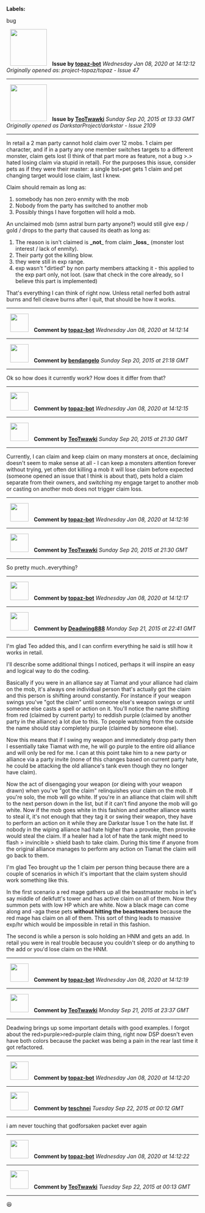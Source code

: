 **Labels:**

bug



<a href="https://github.com/topaz-bot"><img src="https://avatars3.githubusercontent.com/u/59651103?v=4" width="96" height="96" hspace="10"></img></a> **Issue by [topaz-bot](https://github.com/topaz-bot)**
_Wednesday Jan 08, 2020 at 14:12:12_
_Originally opened as: project-topaz/topaz - Issue 47_

----

<a href="https://github.com/TeoTwawki"><img src="https://avatars0.githubusercontent.com/u/6871475?v=4"  width="96" height="96" hspace="10"></img></a> **Issue by [TeoTwawki](https://github.com/TeoTwawki)**
_Sunday Sep 20, 2015 at 13:33 GMT_
_Originally opened as DarkstarProject/darkstar - Issue 2109_

----

In retail a 2 man party cannot hold claim over 12 mobs. 1 claim per character, and if in a party any one member switches targets to a different monster, claim gets lost (I think of that part more as feature, not a bug >.> hated losing claim via stupid in retail). For the purposes this issue, consider pets as if they were their master: a single bst+pet gets 1 claim and pet changing target would lose claim, last I knew.

Claim should remain as long as:
1) somebody has non zero enmity with the mob
2) Nobody from the party has switched to another mob
3) Possibly things I have forgotten will hold a mob.

An unclaimed mob (smn astral burn party anyone?) would still give exp / gold / drops to the party that caused its death as long as: 
1) The reason is isn't claimed is **_not**_ from claim **_loss**_ (monster lost interest / lack of enmity).
2) Their party got the killing blow.
3) they were still in exp range. 
4) exp wasn't "dirtied" by non party members attacking it - this applied to the exp part only, not loot. (saw that check in the core already, so I believe this part is implemented)

That's everything I can think of right now. Unless retail nerfed both astral burns and fell cleave burns after I quit, that should be how it works.




----
<a href="https://github.com/topaz-bot"><img src="https://avatars3.githubusercontent.com/u/59651103?v=4" width="48" height="48" hspace="10"></img></a> **Comment by [topaz-bot](https://github.com/topaz-bot)**
_Wednesday Jan 08, 2020 at 14:12:14_

----

<a href="https://github.com/bendangelo"><img src="https://avatars3.githubusercontent.com/u/674090?v=4"  width="48" height="48" hspace="10"></img></a> **Comment by [bendangelo](https://github.com/bendangelo)**
_Sunday Sep 20, 2015 at 21:18 GMT_

----

Ok so how does it currently work? How does it differ from that?




----
<a href="https://github.com/topaz-bot"><img src="https://avatars3.githubusercontent.com/u/59651103?v=4" width="48" height="48" hspace="10"></img></a> **Comment by [topaz-bot](https://github.com/topaz-bot)**
_Wednesday Jan 08, 2020 at 14:12:15_

----

<a href="https://github.com/TeoTwawki"><img src="https://avatars0.githubusercontent.com/u/6871475?v=4"  width="48" height="48" hspace="10"></img></a> **Comment by [TeoTwawki](https://github.com/TeoTwawki)**
_Sunday Sep 20, 2015 at 21:30 GMT_

----

Currently, I can claim and keep claim on many monsters at once, declaiming doesn't seem to make sense at all - I can keep a monsters attention forever without trying, yet often dot killing a mob it will lose claim before expected (someone opened an issue that I think is about that), pets hold a claim separate from their owners, and switching my engage target to another mob or casting on another mob does not trigger claim loss.




----
<a href="https://github.com/topaz-bot"><img src="https://avatars3.githubusercontent.com/u/59651103?v=4" width="48" height="48" hspace="10"></img></a> **Comment by [topaz-bot](https://github.com/topaz-bot)**
_Wednesday Jan 08, 2020 at 14:12:16_

----

<a href="https://github.com/TeoTwawki"><img src="https://avatars0.githubusercontent.com/u/6871475?v=4"  width="48" height="48" hspace="10"></img></a> **Comment by [TeoTwawki](https://github.com/TeoTwawki)**
_Sunday Sep 20, 2015 at 21:30 GMT_

----

So pretty much..everything?




----
<a href="https://github.com/topaz-bot"><img src="https://avatars3.githubusercontent.com/u/59651103?v=4" width="48" height="48" hspace="10"></img></a> **Comment by [topaz-bot](https://github.com/topaz-bot)**
_Wednesday Jan 08, 2020 at 14:12:17_

----

<a href="https://github.com/Deadwing888"><img src="https://avatars0.githubusercontent.com/u/12477635?v=4"  width="48" height="48" hspace="10"></img></a> **Comment by [Deadwing888](https://github.com/Deadwing888)**
_Monday Sep 21, 2015 at 22:41 GMT_

----

I'm glad Teo added this, and I can confirm everything he said is still how it works in retail.

I'll describe some additional things I noticed, perhaps it will inspire an easy and logical way to do the coding. 

Basically if you were in an alliance say at Tiamat and your alliance had claim on the mob, it's always one individual person that's actually got the claim and this person is shifting around constantly. For instance if your weapon swings you've "got the claim" until someone else's weapon swings or until someone else casts a spell or action on it. You'll notice the name shifting from red (claimed by current party) to reddish purple (claimed by another party in the alliance) a lot due to this. To people watching from the outside the name should stay completely purple (claimed by someone else).

Now this means that if I swing my weapon and immediately drop party then I essentially take Tiamat with me, he will go purple to the entire old alliance and will only be red for me. I can at this point take him to a new party or alliance via a party invite (none of this changes based on current party hate, he could be attacking the old alliance's tank even though they no longer have claim).

Now the act of disengaging your weapon (or dieing with your weapon drawn) when you've "got the claim" relinquishes your claim on the mob. If you're solo, the mob will go white. If you're in an alliance that claim will shift to the next person down in the list, but if it can't find anyone the mob will go white. Now if the mob goes white in this fashion and another alliance wants to steal it, it's not enough that they tag it or swing their weapon, they have to perform an action on it while they are Darkstar Issue 1 on the hate list. If nobody in the wiping alliance had hate higher than a provoke, then provoke would steal the claim. If a healer had a lot of hate the tank might need to flash > invincible > shield bash to take claim. During this time if anyone from the original alliance manages to perform any action on Tiamat the claim will go back to them.

I'm glad Teo brought up the 1 claim per person thing because there are a couple of scenarios in which it's important that the claim system should work something like this. 

In the first scenario a red mage gathers up all the beastmaster mobs in let's say middle of delkfutt's tower and has active claim on all of them. Now they summon pets with low HP which are white. Now a black mage can come along and -aga these pets **without hitting the beastmasters** because the red mage has claim on all of them. This sort of thing leads to massive exp/hr which would be impossible in retail in this fashion.

The second is while a person is solo holding an HNM and gets an add. In retail you were in real trouble because you couldn't sleep or do anything to the add or you'd lose claim on the HNM.




----
<a href="https://github.com/topaz-bot"><img src="https://avatars3.githubusercontent.com/u/59651103?v=4" width="48" height="48" hspace="10"></img></a> **Comment by [topaz-bot](https://github.com/topaz-bot)**
_Wednesday Jan 08, 2020 at 14:12:19_

----

<a href="https://github.com/TeoTwawki"><img src="https://avatars0.githubusercontent.com/u/6871475?v=4"  width="48" height="48" hspace="10"></img></a> **Comment by [TeoTwawki](https://github.com/TeoTwawki)**
_Monday Sep 21, 2015 at 23:37 GMT_

----

Deadwing brings up some important details with good examples. I forgot about the red>purple>red>purple claim thing, right now DSP doesn't even have both colors because the packet was being a pain in the rear last time it got refactored.




----
<a href="https://github.com/topaz-bot"><img src="https://avatars3.githubusercontent.com/u/59651103?v=4" width="48" height="48" hspace="10"></img></a> **Comment by [topaz-bot](https://github.com/topaz-bot)**
_Wednesday Jan 08, 2020 at 14:12:20_

----

<a href="https://github.com/teschnei"><img src="https://avatars3.githubusercontent.com/u/1149183?v=4"  width="48" height="48" hspace="10"></img></a> **Comment by [teschnei](https://github.com/teschnei)**
_Tuesday Sep 22, 2015 at 00:12 GMT_

----

i am never touching that godforsaken packet ever again




----
<a href="https://github.com/topaz-bot"><img src="https://avatars3.githubusercontent.com/u/59651103?v=4" width="48" height="48" hspace="10"></img></a> **Comment by [topaz-bot](https://github.com/topaz-bot)**
_Wednesday Jan 08, 2020 at 14:12:22_

----

<a href="https://github.com/TeoTwawki"><img src="https://avatars0.githubusercontent.com/u/6871475?v=4"  width="48" height="48" hspace="10"></img></a> **Comment by [TeoTwawki](https://github.com/TeoTwawki)**
_Tuesday Sep 22, 2015 at 00:13 GMT_

----

:laughing: 


